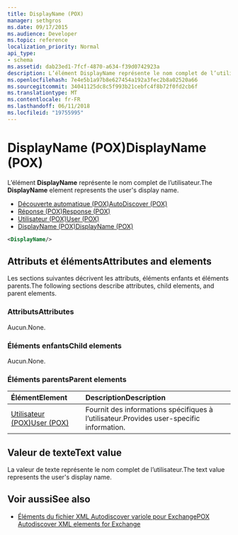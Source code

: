 ```yaml
---
title: DisplayName (POX)
manager: sethgros
ms.date: 09/17/2015
ms.audience: Developer
ms.topic: reference
localization_priority: Normal
api_type:
- schema
ms.assetid: dab23ed1-7fcf-4870-a634-f39d0742923a
description: L’élément DisplayName représente le nom complet de l’utilisateur.
ms.openlocfilehash: 7e4e5b1a97b8e627454a192a3fec2b8a02520a66
ms.sourcegitcommit: 34041125dc8c5f993b21cebfc4f8b72f0fd2cb6f
ms.translationtype: MT
ms.contentlocale: fr-FR
ms.lasthandoff: 06/11/2018
ms.locfileid: "19755995"
---
```

# <a name="displayname-pox"></a><span data-ttu-id="c4f58-103">DisplayName (POX)</span><span class="sxs-lookup"><span data-stu-id="c4f58-103">DisplayName (POX)</span></span>

<span data-ttu-id="c4f58-104">L’élément **DisplayName** représente le nom complet de l’utilisateur.</span><span class="sxs-lookup"><span data-stu-id="c4f58-104">The **DisplayName** element represents the user's display name.</span></span> 
  
- [<span data-ttu-id="c4f58-105">Découverte automatique (POX)</span><span class="sxs-lookup"><span data-stu-id="c4f58-105">AutoDiscover (POX)</span></span>](autodiscover-pox.md) 
- [<span data-ttu-id="c4f58-106">Réponse (POX)</span><span class="sxs-lookup"><span data-stu-id="c4f58-106">Response (POX)</span></span>](response-pox.md) 
- [<span data-ttu-id="c4f58-107">Utilisateur (POX)</span><span class="sxs-lookup"><span data-stu-id="c4f58-107">User (POX)</span></span>](user-pox.md) 
- [<span data-ttu-id="c4f58-108">DisplayName (POX)</span><span class="sxs-lookup"><span data-stu-id="c4f58-108">DisplayName (POX)</span></span>](displayname-pox.md)
  
```xml
<DisplayName/>
```

## <a name="attributes-and-elements"></a><span data-ttu-id="c4f58-109">Attributs et éléments</span><span class="sxs-lookup"><span data-stu-id="c4f58-109">Attributes and elements</span></span>

<span data-ttu-id="c4f58-110">Les sections suivantes décrivent les attributs, éléments enfants et éléments parents.</span><span class="sxs-lookup"><span data-stu-id="c4f58-110">The following sections describe attributes, child elements, and parent elements.</span></span>
  
### <a name="attributes"></a><span data-ttu-id="c4f58-111">Attributs</span><span class="sxs-lookup"><span data-stu-id="c4f58-111">Attributes</span></span>

<span data-ttu-id="c4f58-112">Aucun.</span><span class="sxs-lookup"><span data-stu-id="c4f58-112">None.</span></span>
  
### <a name="child-elements"></a><span data-ttu-id="c4f58-113">Éléments enfants</span><span class="sxs-lookup"><span data-stu-id="c4f58-113">Child elements</span></span>

<span data-ttu-id="c4f58-114">Aucun.</span><span class="sxs-lookup"><span data-stu-id="c4f58-114">None.</span></span>
  
### <a name="parent-elements"></a><span data-ttu-id="c4f58-115">Éléments parents</span><span class="sxs-lookup"><span data-stu-id="c4f58-115">Parent elements</span></span>

|<span data-ttu-id="c4f58-116">**Élément**</span><span class="sxs-lookup"><span data-stu-id="c4f58-116">**Element**</span></span>|<span data-ttu-id="c4f58-117">**Description**</span><span class="sxs-lookup"><span data-stu-id="c4f58-117">**Description**</span></span>|
|:-----|:-----|
|[<span data-ttu-id="c4f58-118">Utilisateur (POX)</span><span class="sxs-lookup"><span data-stu-id="c4f58-118">User (POX)</span></span>](user-pox.md) <br/> |<span data-ttu-id="c4f58-119">Fournit des informations spécifiques à l’utilisateur.</span><span class="sxs-lookup"><span data-stu-id="c4f58-119">Provides user-specific information.</span></span>  <br/> |
   
## <a name="text-value"></a><span data-ttu-id="c4f58-120">Valeur de texte</span><span class="sxs-lookup"><span data-stu-id="c4f58-120">Text value</span></span>

<span data-ttu-id="c4f58-121">La valeur de texte représente le nom complet de l’utilisateur.</span><span class="sxs-lookup"><span data-stu-id="c4f58-121">The text value represents the user's display name.</span></span>
  
## <a name="see-also"></a><span data-ttu-id="c4f58-122">Voir aussi</span><span class="sxs-lookup"><span data-stu-id="c4f58-122">See also</span></span>

- [<span data-ttu-id="c4f58-123">Éléments du fichier XML Autodiscover variole pour Exchange</span><span class="sxs-lookup"><span data-stu-id="c4f58-123">POX Autodiscover XML elements for Exchange</span></span>](pox-autodiscover-xml-elements-for-exchange.md)

